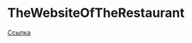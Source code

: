 # TheWebsiteOfTheRestaurant

[Ссылка](https://SkornyakovEgor.github.io/TheWebsiteOfTheRestaurant/Index.html)
